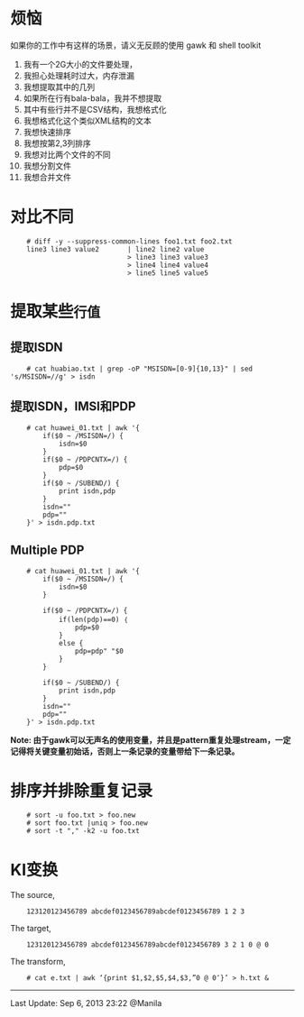 # 烦恼
如果你的工作中有这样的场景，请义无反顾的使用 gawk 和 shell toolkit

1. 我有一个2G大小的文件要处理，
2. 我担心处理耗时过大，内存泄漏
3. 我想提取其中的几列
4. 如果所在行有bala-bala，我并不想提取
5. 其中有些行并不是CSV结构，我想格式化
6. 我想格式化这个类似XML结构的文本
7. 我想快速排序
8. 我想按第2,3列排序
9. 我想对比两个文件的不同
10. 我想分割文件
11. 我想合并文件

# 对比不同

        # diff -y --suppress-common-lines foo1.txt foo2.txt
        line3 line3 value2       | line2 line2 value
                                 > line3 line3 value3
                                 > line4 line4 value4
                                 > line5 line5 value5
    

# 提取某些`行值`

## 提取ISDN
    
        # cat huabiao.txt | grep -oP "MSISDN=[0-9]{10,13}" | sed 's/MSISDN=//g' > isdn
    
## 提取ISDN，IMSI和PDP
    
        # cat huawei_01.txt | awk '{
            if($0 ~ /MSISDN=/) {
                isdn=$0
            }
            if($0 ~ /PDPCNTX=/) {
                pdp=$0
            }
            if($0 ~ /SUBEND/) {
                print isdn,pdp
            }
            isdn=""
            pdp=""
        }' > isdn.pdp.txt
    

## Multiple PDP
    
    
        # cat huawei_01.txt | awk '{
            if($0 ~ /MSISDN=/) {
                isdn=$0
            }
        
            if($0 ~ /PDPCNTX=/) {
                if(len(pdp)==0) ｛
                    pdp=$0
                }
                else {
                    pdp=pdp" "$0
                }
            }
        
            if($0 ~ /SUBEND/) {
                print isdn,pdp
            }
            isdn=""
            pdp=""
        }' > isdn.pdp.txt
    

__Note: 由于gawk可以无声名的使用变量，并且是pattern重复处理stream，一定记得将关键变量初始话，否则上一条记录的变量带给下一条记录。__

# 排序并排除重复记录

        # sort -u foo.txt > foo.new
        # sort foo.txt |uniq > foo.new
        # sort -t "," -k2 -u foo.txt

# KI变换
The source,

        123120123456789 abcdef0123456789abcdef0123456789 1 2 3
    
The target,
    
        123120123456789 abcdef0123456789abcdef0123456789 3 2 1 0 @ 0
    
The transform,

        # cat e.txt | awk ‘{print $1,$2,$5,$4,$3,”0 @ 0″}’ > h.txt &
    
---
Last Update: Sep 6, 2013 23:22 @Manila
